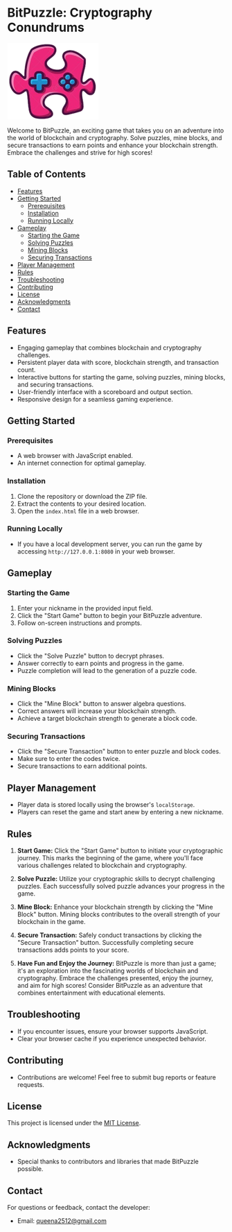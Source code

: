 # BitPuzzle: Cryptography Conundrums

![BitPuzzle Logo](logo.png)

Welcome to BitPuzzle, an exciting game that takes you on an adventure into the world of blockchain and cryptography. Solve puzzles, mine blocks, and secure transactions to earn points and enhance your blockchain strength. Embrace the challenges and strive for high scores!

## Table of Contents
- [Features](#features)
- [Getting Started](#getting-started)
  - [Prerequisites](#prerequisites)
  - [Installation](#installation)
  - [Running Locally](#running-locally)
- [Gameplay](#gameplay)
  - [Starting the Game](#starting-the-game)
  - [Solving Puzzles](#solving-puzzles)
  - [Mining Blocks](#mining-blocks)
  - [Securing Transactions](#securing-transactions)
- [Player Management](#player-management)
- [Rules](#rules)
- [Troubleshooting](#troubleshooting)
- [Contributing](#contributing)
- [License](#license)
- [Acknowledgments](#acknowledgments)
- [Contact](#contact)

## Features
- Engaging gameplay that combines blockchain and cryptography challenges.
- Persistent player data with score, blockchain strength, and transaction count.
- Interactive buttons for starting the game, solving puzzles, mining blocks, and securing transactions.
- User-friendly interface with a scoreboard and output section.
- Responsive design for a seamless gaming experience.

## Getting Started

### Prerequisites
- A web browser with JavaScript enabled.
- An internet connection for optimal gameplay.

### Installation
1. Clone the repository or download the ZIP file.
2. Extract the contents to your desired location.
3. Open the `index.html` file in a web browser.

### Running Locally
- If you have a local development server, you can run the game by accessing `http://127.0.0.1:8080` in your web browser.

## Gameplay

### Starting the Game
1. Enter your nickname in the provided input field.
2. Click the "Start Game" button to begin your BitPuzzle adventure.
3. Follow on-screen instructions and prompts.

### Solving Puzzles
- Click the "Solve Puzzle" button to decrypt phrases.
- Answer correctly to earn points and progress in the game.
- Puzzle completion will lead to the generation of a puzzle code.

### Mining Blocks
- Click the "Mine Block" button to answer algebra questions.
- Correct answers will increase your blockchain strength.
- Achieve a target blockchain strength to generate a block code.

### Securing Transactions
- Click the "Secure Transaction" button to enter puzzle and block codes.
- Make sure to enter the codes twice.
- Secure transactions to earn additional points.

## Player Management
- Player data is stored locally using the browser's `localStorage`.
- Players can reset the game and start anew by entering a new nickname.

## Rules

1. **Start Game:** Click the "Start Game" button to initiate your cryptographic journey. This marks the beginning of the game, where you'll face various challenges related to blockchain and cryptography.

2. **Solve Puzzle:** Utilize your cryptographic skills to decrypt challenging puzzles. Each successfully solved puzzle advances your progress in the game.

3. **Mine Block:** Enhance your blockchain strength by clicking the "Mine Block" button. Mining blocks contributes to the overall strength of your blockchain in the game.

4. **Secure Transaction:** Safely conduct transactions by clicking the "Secure Transaction" button. Successfully completing secure transactions adds points to your score.

5. **Have Fun and Enjoy the Journey:** BitPuzzle is more than just a game; it's an exploration into the fascinating worlds of blockchain and cryptography. Embrace the challenges presented, enjoy the journey, and aim for high scores! Consider BitPuzzle as an adventure that combines entertainment with educational elements.


## Troubleshooting
- If you encounter issues, ensure your browser supports JavaScript.
- Clear your browser cache if you experience unexpected behavior.

## Contributing
- Contributions are welcome! Feel free to submit bug reports or feature requests.

## License
This project is licensed under the [MIT License](LICENSE).

## Acknowledgments
- Special thanks to contributors and libraries that made BitPuzzle possible.

## Contact
For questions or feedback, contact the developer:
- Email: queena2512@gmail.com
